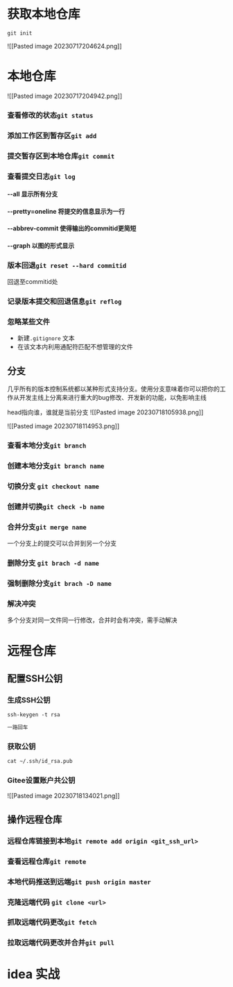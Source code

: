 # 获取本地仓库

`git init`

![[Pasted image 20230717204624.png]]

# 本地仓库

![[Pasted image 20230717204942.png]]

### 查看修改的状态`git status`
### 添加工作区到暂存区`git add`
### 提交暂存区到本地仓库`git commit`
### 查看提交日志`git log`
#### --all 显示所有分支
#### --pretty=oneline 将提交的信息显示为一行
#### --abbrev-commit 使得输出的commitid更简短
#### --graph 以图的形式显示

### 版本回退`git reset --hard commitid`

回退至commitid处

### 记录版本提交和回退信息`git reflog`

### 忽略某些文件

- 新建`.gitignore` 文本
- 在该文本内利用通配符匹配不想管理的文件


## 分支

几乎所有的版本控制系统都以某种形式支持分支。使用分支意味着你可以把你的工作从开发主线上分离来进行重大的bug修改、开发新的功能，以免影响主线

head指向谁，谁就是当前分支
![[Pasted image 20230718105938.png]]


![[Pasted image 20230718114953.png]]

### 查看本地分支`git branch`
### 创建本地分支`git branch name`
### 切换分支 `git checkout name`
### 创建并切换`git check -b name`
### 合并分支`git merge name`

一个分支上的提交可以合并到另一个分支

### 删除分支 `git brach -d name`
### 强制删除分支`git brach -D name`

### 解决冲突

多个分支对同一文件同一行修改，合并时会有冲突，需手动解决

# 远程仓库

## 配置SSH公钥

### 生成SSH公钥

```txt
ssh-keygen -t rsa

一路回车
```

###  获取公钥

```txt
cat ~/.ssh/id_rsa.pub
```

### Gitee设置账户共公钥
![[Pasted image 20230718134021.png]]

## 操作远程仓库

### 远程仓库链接到本地`git remote add origin <git_ssh_url>`

### 查看远程仓库`git remote`
### 本地代码推送到远端`git push origin master`
### 克隆远端代码 `git clone <url>`
### 抓取远端代码更改`git fetch`
### 拉取远端代码更改并合并`git pull`


# idea 实战

